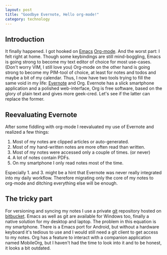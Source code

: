 ```yaml
---
layout: post
title: "Goodbye Evernote, Hello org-mode!"
category: technology
---
```

## Introduction
It finally happened. I got hooked on [Emacs][emacs] [Org-mode][orgmode]. And the worst part: I felt right at home. Though some keybindings are still mind-boggling, Emacs is going strong to become my text editor of choice for most use-cases. (Don't worry VIM, I still love you) Org-mode on the other hand is going strong to become my PIM-tool of choice, at least for notes and todos and maybe a bit of my calendar. Thus, I now have two tools trying to fill the same void in my life: [Evernote][evernote] and Org. Evernote has a slick smartphone application and a polished web-interface, Org is free software, based on the glory of plain text and gives more geek-cred. Let's see if the latter can replace the former.

<!--more-->

## Reevaluating Evernote
After some fiddling with org-mode I reevaluated my use of Evernote and realized a few things:

1. Most of my notes are clipped articles or auto-generated.
2. Most of my hand-written notes are more often read than written.
3. Most of my notes were accessed only a couple of times. (or never)
4. A lot of notes contain PDFs.
5. On my smartphone I only read notes most of the time.

Especially 1. and 3. might be a hint that Evernote was never really integrated into my daily workflow. Therefore migrating only the core of my notes to org-mode and ditching everything else will be enough.

## The tricky part
For versioning and syncing my notes I use a private [git][git] repository hosted on [bitbucket][bitbucket]. Emacs as well as git are available for Windows too, finally a native solution for my desktop and laptop. The problem in this equation is my smartphone. There is a Emacs port for Android, but without a hardware keyboard it's tedious to use and I would still need a git client to get access to my notes. Org has a feature to interact with a companion application named MobileOrg, but I haven't had the time to look into it and to be honest, it looks a bit outdated.

[bitbucket]: https://www.bitbucket.org
[droidEditPro]: https://play.google.com/store/apps/details?id=com.aor.droidedit.pro
[emacs]: http://www.gnu.org/software/emacs/
[evernote]: http://www.evernote.com
[gitAnnex]: http://git-annex.branchable.com/
[git]: http://git-scm.com/
[orgmode]: http://www.orgmode.org

